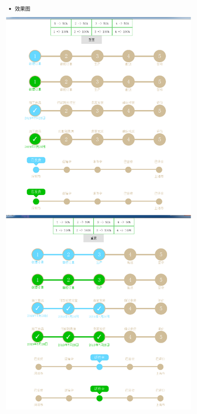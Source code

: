 - 效果图

![avatar](https://github.com/zhiguangli/Qml-Examples/blob/master/NavigateProgressBar/pictures/navigateProgressBar.png)
![avatar](https://github.com/zhiguangli/Qml-Examples/blob/master/NavigateProgressBar/pictures/navigateprogressbar2.png)
